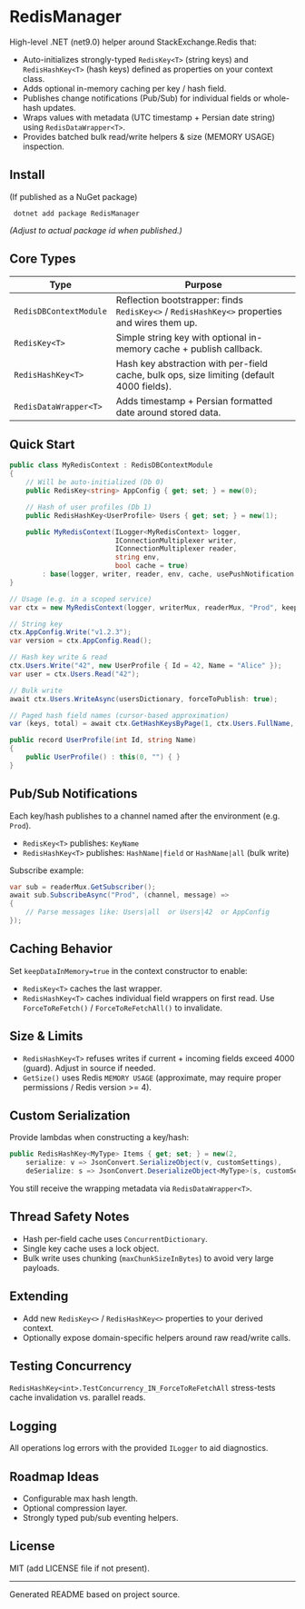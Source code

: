 # RedisManager

High-level .NET (net9.0) helper around StackExchange.Redis that:

- Auto-initializes strongly-typed `RedisKey<T>` (string keys) and `RedisHashKey<T>` (hash keys) defined as properties on your context class.
- Adds optional in-memory caching per key / hash field.
- Publishes change notifications (Pub/Sub) for individual fields or whole-hash updates.
- Wraps values with metadata (UTC timestamp + Persian date string) using `RedisDataWrapper<T>`.
- Provides batched bulk read/write helpers & size (MEMORY USAGE) inspection.

## Install
(If published as a NuGet package)
```
 dotnet add package RedisManager
```
*(Adjust to actual package id when published.)*

## Core Types

| Type | Purpose |
|------|---------|
| `RedisDBContextModule` | Reflection bootstrapper: finds `RedisKey<>` / `RedisHashKey<>` properties and wires them up. |
| `RedisKey<T>` | Simple string key with optional in-memory cache + publish callback. |
| `RedisHashKey<T>` | Hash key abstraction with per-field cache, bulk ops, size limiting (default 4000 fields). |
| `RedisDataWrapper<T>` | Adds timestamp + Persian formatted date around stored data. |

## Quick Start
```csharp
public class MyRedisContext : RedisDBContextModule
{
    // Will be auto-initialized (Db 0)
    public RedisKey<string> AppConfig { get; set; } = new(0);

    // Hash of user profiles (Db 1)
    public RedisHashKey<UserProfile> Users { get; set; } = new(1);

    public MyRedisContext(ILogger<MyRedisContext> logger,
                          IConnectionMultiplexer writer,
                          IConnectionMultiplexer reader,
                          string env,
                          bool cache = true)
        : base(logger, writer, reader, env, cache, usePushNotification: true) { }
}

// Usage (e.g. in a scoped service)
var ctx = new MyRedisContext(logger, writerMux, readerMux, "Prod", keepDataInMemory: true);

// String key
ctx.AppConfig.Write("v1.2.3");
var version = ctx.AppConfig.Read();

// Hash key write & read
ctx.Users.Write("42", new UserProfile { Id = 42, Name = "Alice" });
var user = ctx.Users.Read("42");

// Bulk write
await ctx.Users.WriteAsync(usersDictionary, forceToPublish: true);

// Paged hash field names (cursor-based approximation)
var (keys, total) = await ctx.GetHashKeysByPage(1, ctx.Users.FullName, pageNumber: 2, pageSize: 25);
```

```csharp
public record UserProfile(int Id, string Name)
{
    public UserProfile() : this(0, "") { }
}
```

## Pub/Sub Notifications
Each key/hash publishes to a channel named after the environment (e.g. `Prod`).
- `RedisKey<T>` publishes: `KeyName`
- `RedisHashKey<T>` publishes: `HashName|field` or `HashName|all` (bulk write)

Subscribe example:
```csharp
var sub = readerMux.GetSubscriber();
await sub.SubscribeAsync("Prod", (channel, message) =>
{
    // Parse messages like: Users|all  or Users|42  or AppConfig
});
```

## Caching Behavior
Set `keepDataInMemory=true` in the context constructor to enable:
- `RedisKey<T>` caches the last wrapper.
- `RedisHashKey<T>` caches individual field wrappers on first read.
Use `ForceToReFetch()` / `ForceToReFetchAll()` to invalidate.

## Size & Limits
- `RedisHashKey<T>` refuses writes if current + incoming fields exceed 4000 (guard). Adjust in source if needed.
- `GetSize()` uses Redis `MEMORY USAGE` (approximate, may require proper permissions / Redis version >= 4). 

## Custom Serialization
Provide lambdas when constructing a key/hash:
```csharp
public RedisHashKey<MyType> Items { get; set; } = new(2,
    serialize: v => JsonConvert.SerializeObject(v, customSettings),
    deSerialize: s => JsonConvert.DeserializeObject<MyType>(s, customSettings)!);
```
You still receive the wrapping metadata via `RedisDataWrapper<T>`.

## Thread Safety Notes
- Hash per-field cache uses `ConcurrentDictionary`.
- Single key cache uses a lock object.
- Bulk write uses chunking (`maxChunkSizeInBytes`) to avoid very large payloads.

## Extending
- Add new `RedisKey<>` / `RedisHashKey<>` properties to your derived context.
- Optionally expose domain-specific helpers around raw read/write calls.

## Testing Concurrency
`RedisHashKey<int>.TestConcurrency_IN_ForceToReFetchAll` stress-tests cache invalidation vs. parallel reads.

## Logging
All operations log errors with the provided `ILogger` to aid diagnostics.

## Roadmap Ideas
- Configurable max hash length.
- Optional compression layer.
- Strongly typed pub/sub eventing helpers.

## License
MIT (add LICENSE file if not present).

---
Generated README based on project source.